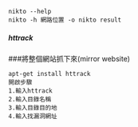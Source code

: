 ```
nikto --help
nikto -h 網路位置 -o nikto result
```
##### httrack
###將整個網站抓下來(mirror website)
```
apt-get install httrack
開啟步驟
1.輸入httrack
2.輸入目錄名稱
3.輸入目錄目的地
4.輸入找漏洞網址
```
